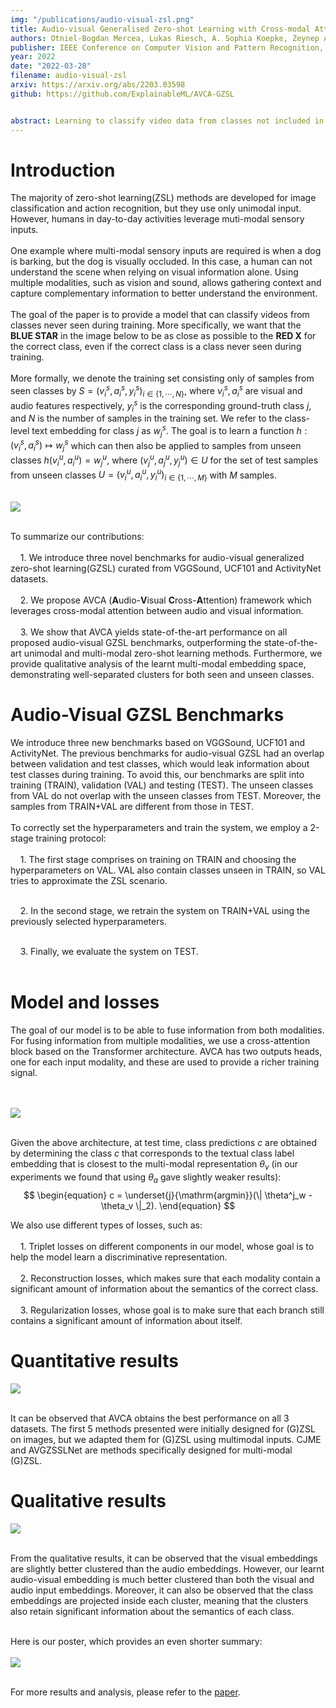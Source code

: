```yaml
---
img: "/publications/audio-visual-zsl.png"
title: Audio-visual Generalised Zero-shot Learning with Cross-modal Attention and Language
authors: Otniel-Bogdan Mercea, Lukas Riesch, A. Sophia Koepke, Zeynep Akata
publisher: IEEE Conference on Computer Vision and Pattern Recognition, CVPR
year: 2022
date: "2022-03-28"
filename: audio-visual-zsl
arxiv: https://arxiv.org/abs/2203.03598
github: https://github.com/ExplainableML/AVCA-GZSL


abstract: Learning to classify video data from classes not included in the training data, i.e. video-based zero-shot learning, is challenging. We conjecture that the natural alignment between the audio and visual modalities in video data provides a rich training signal for learning discriminative multi-modal representations. Focusing on the relatively underexplored task of audio-visual zero-shot learning, we propose to learn multi-modal representations from audio-visual data using cross-modal attention and exploit textual label embeddings for transferring knowledge from seen classes to unseen classes. Taking this one step further, in our generalised audio-visual zero-shot learning setting,  we include all the training classes in the test-time search space which act as distractors and increase the difficulty while making the setting more realistic. Due to the lack of a unified benchmark in this domain, we introduce a (generalised) zero-shot learning benchmark on three audio-visual datasets of varying sizes and difficulty, VGGSound, UCF, and ActivityNet, ensuring that the unseen test classes do not appear in the dataset used for supervised training of the backbone deep models. Comparing multiple relevant and recent methods, we demonstrate that our proposed AVCA model achieves state-of-the-art performance on all three datasets.
---
```


# Introduction

The majority of zero-shot learning(ZSL) methods are developed for image classification and action recognition, but they use only unimodal input. However, humans in day-to-day activities leverage muti-modal sensory inputs. 
<br/><br/>
One example where multi-modal sensory inputs are required is when a dog is barking, but the dog is visually occluded. In this case, a human can not understand the scene when relying on visual information alone. Using multiple modalities, such as vision and sound, allows gathering context and capture complementary information to better understand the environment.
<br/><br/>
The goal of the paper is to provide a model that can classify videos from classes never seen during training. More specifically, we want that the **BLUE STAR** in the image below to be as close as possible to the **RED X** for the correct class, even if the correct class is a class never seen during training.
<br/><br/>
More formally, we denote the training set consisting only of samples from seen classes by $S=(v^s_i,a^s_i,y^s_i)_{i \in \{1,\cdots,N\}}$, where $v^s_i,a^s_i$ are visual and audio features respectively, $y^s_i$ is the corresponding ground-truth class $j$, and $N$ is the number of samples in the training set. We refer to the class-level text embedding for class $j$ as $w^s_j$. The goal is to learn a function $h: (v^s_i, a^s_i) \mapsto w^s_j$ which can then also be applied to samples from unseen classes $h(v^u_i, a^u_i)=w^u_j$, where $(v^u_j,a^u_j, y^u_j) \in U$ for the set of test samples from unseen classes $U=(v^u_i,a^u_i,y^u_i)_{i \in \{1,\cdots,M\}}$ with $M$ samples. 
<br/><br/>

![](/publications/AVCA/teaser.png)
<br/><br/>

To summarize our contributions:
<br/><br/>
&nbsp;&nbsp;&nbsp;&nbsp;1. We introduce three novel benchmarks for audio-visual generalized zero-shot learning(GZSL) curated from VGGSound, UCF101 and ActivityNet datasets.
<br/><br/>
&nbsp;&nbsp;&nbsp;&nbsp;2. We propose AVCA (**A**udio-**V**isual **C**ross-**A**ttention) framework which leverages cross-modal attention between audio and visual information.
<br/><br/>
&nbsp;&nbsp;&nbsp;&nbsp;3. We show that AVCA yields state-of-the-art performance on all proposed audio-visual GZSL benchmarks, outperforming the state-of-the-art unimodal and multi-modal zero-shot learning methods. Furthermore, we provide qualitative analysis of the learnt multi-modal embedding space, demonstrating well-separated clusters for both seen and unseen classes.


# Audio-Visual GZSL Benchmarks
We introduce three new benchmarks based on VGGSound, UCF101 and ActivityNet. The previous benchmarks for audio-visual GZSL had an overlap between validation and test classes, which would leak information about test classes during training. To avoid this, our benchmarks are split into training (TRAIN), validation (VAL) and testing (TEST). The unseen classes from VAL do not overlap with the unseen classes from TEST. Moreover, the samples from TRAIN+VAL are different from those in TEST. 
<br/><br/>
To correctly set the hyperparameters and train the system, we employ a 2-stage training protocol:
<br/><br/>
&nbsp;&nbsp;&nbsp;&nbsp;1. The first stage comprises on training on TRAIN and choosing the hyperparameters on VAL. VAL also contain classes unseen in TRAIN, so VAL tries to approximate the ZSL scenario.
<br/><br/>

&nbsp;&nbsp;&nbsp;&nbsp;2. In the second stage, we retrain the system on TRAIN+VAL using the previously selected hyperparameters. 
<br/><br/>

&nbsp;&nbsp;&nbsp;&nbsp;3. Finally, we evaluate the system on TEST.
<br/><br/>

# Model and losses

The goal of our model is to be able to fuse information from both modalities. For fusing information from multiple modalities, we use a cross-attention block based on the Transformer architecture. AVCA has two outputs heads, one for each input modality, and these are used to provide a richer training signal.

<br/><br/>
![](/publications/AVCA/architecture.png)
<br/><br/>

Given the above architecture, at test time, class predictions $c$ are obtained by determining the class $c$ that corresponds to the textual class label embedding that is closest to the multi-modal representation $\theta_v$ (in our experiments we found that using $\theta_a$ gave slightly weaker results):
$$
\begin{equation}
    c = \underset{j}{\mathrm{argmin}}(\| \theta^j_w - \theta_v \|_2).
\end{equation}
$$

We also use different types of losses, such as:
<br/><br/>
&nbsp;&nbsp;&nbsp;&nbsp;1. Triplet losses on different components in our model, whose goal is to help the model learn a discriminative representation.
<br/><br/>
&nbsp;&nbsp;&nbsp;&nbsp;2. Reconstruction losses, which makes sure that each modality contain a significant amount of information about the semantics of the correct class.
<br/><br/>
&nbsp;&nbsp;&nbsp;&nbsp;3. Regularization losses, whose goal is to make sure that each branch still contains a significant amount of information about itself.


# Quantitative results

![](/publications/AVCA/quantitative.png)
<br/><br/>

It can be observed that AVCA obtains the best performance on all 3 datasets. The first 5 methods presented were initially designed for (G)ZSL on images, but we adapted them for (G)ZSL using multimodal inputs. CJME and AVGZSSLNet are methods specifically designed for multi-modal (G)ZSL.

# Qualitative results


![](/publications/AVCA/qualitative.png)
<br/><br/>

From the qualitative results, it can be observed that the visual embeddings are slightly better clustered than the audio embeddings. However, our learnt audio-visual embedding is much better clustered than both the visual and audio input embeddings. Moreover, it can also be observed that the class embeddings are projected inside each cluster, meaning that the clusters also retain significant information about the semantics of each class.
<br/><br/>

Here is our poster, which provides an even shorter summary:
<br/><br/>
![](/publications/AVCA/poster.png)
<br/><br/>

For more results and analysis, please refer to the [paper](https://arxiv.org/abs/2203.03598).

